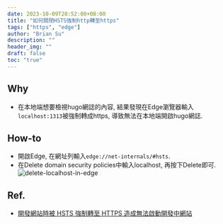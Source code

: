 ```yaml
---
date: 2023-10-09T20:52:00+08:00
title: "如何關閉HSTS強制http轉至https"
tags: ["https", "edge"]
author: "Brian Su"
description: ""
header_img: ""
draft: false
toc: "true"
---
```


## Why
- 在本地端想要檢視hugo網誌的內容, 結果發現在Edge瀏覽器輸入`localhost:1313`被強制轉成https, 導致無法在本地端開啟hugo網誌.

## How-to
- 開啟Edge, 在網址列輸入`edge://net-internals/#hsts`.
- 在Delete domain security policies中輸入localhost, 再按下Delete即可.
![delete-localhost-in-edge](/self-note/images/delete-localhost-in-edge.png)

## Ref.
- [開發網站時被 HSTS 強制轉至 HTTPS 造成無法啟動開發中網站](https://blog.poychang.net/visual-studio-website-is-redirecting-http-to-https-when-debugging/)